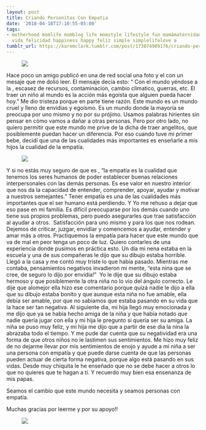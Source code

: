 ```yaml
---
layout: post
title: Criando Personitas Con Empatia
date: '2018-04-18T17:10:55-05:00'
tags:
- motherhood momlife momblog life momstyle lifestyle fun mamámaternidad diversion
  vida felicidad happiness happy feliz simple simplelifelove a
tumblr_url: https://karemclark.tumblr.com/post/173074909176/criando-personitas-con-empatia
---
```

<figure class="tmblr-full" data-orig-height="3960" data-orig-width="2640"><img src="https://64.media.tumblr.com/b738a2642a5c1b068ea52d5bdfe2192a/tumblr_inline_p7eie86hdB1t4qra9_540.jpg" data-orig-height="3960" data-orig-width="2640"></figure>

Hace poco un amigo publicó en una de red social una foto y el con un mesaje que me dolió leer. El mensaje decía esto: “ Con el mundo yéndose a la $%##$, escasez de recursos, contaminacion, cambio climatico, guerras, etc. El traer un niño al mundo es la acción más egoísta que alguien pueda hacer hoy.” Me dio tristeza porque en parte tiene razón. Este mundo es un mundo cruel y lleno de envidias y egoísmo. Es un mundo donde la mayoría se preocupa por uno mismo y no por su prójimo. Usamos palabras hirientes sin pensar en cómo vamos a dañar a otras personas. Pero por otro lado, no quiero permitir que este mundo me prive de la dicha de traer angelitos, que posiblemente puedan hacer un diferencia. Por eso cuando tuve mi primer bebe, decidí que una de las cualidades más importantes es enseñarle a mis hijos la cualidad de la empatía.

<figure class="tmblr-full" data-orig-height="2640" data-orig-width="3960"><img src="https://64.media.tumblr.com/adebe71dad72b4ceeb7647b260891a59/tumblr_inline_p7eiesmn9X1t4qra9_540.jpg" data-orig-height="2640" data-orig-width="3960"></figure>

Y si no estás muy seguro de que es , “la empatía es la cualidad que tenemos los seres humanos de poder establecer buenas relaciones interpersonales con las demás personas. Es ese valor en nuestro interior que nos da la capacidad de entender, comprender, apoyar, ayudar y motivar a nuestros semejantes.” Tener empatía es una de las cualidades más importantes que el ser humano está perdiendo. Y Yo me rehuso a dejar que eso pase en mi familia. Es difícil preocuparse por los demás cuando uno tiene sus propios problemas, pero puedo asegurarles que trae satisfacción al ayudar a otros. &nbsp;Satisfacción para uno mismo y para los que nos rodean. Dejemos de criticar, juzgar, envidiar y comencemos a ayudar, entender y amar más a otros. Practiquemos la empatía para hacer que este mundo que va de mal en peor tenga un poco de luz. Quiero contarles de una experiencia donde pusimos en práctica esto. Un dia mi nena estaba en la escuela y una de sus compañeras le dijo que su dibujo estaba horrible. Llegó a la casa y me contó muy triste lo que había pasado. Mientras me contaba, pensamientos negativos invadieron mi mente, “esta nina que se cree, de seguro lo dijo por envidia!” &nbsp;Yo le dije que su dibujo estaba hermoso y que posiblemente la otra niña no lo vio del ángulo correcto. Le dije que alomejor ella hizo ese comentario porque quizá nadie le dijo a ella que su dibujo estaba bonito y que aunque esta niña no fue amable, ella debía ser amable, por que no sabiamos que estaba pasando en su vida que la hace ser tan negativa. Al siguiente dia, mi hija llegó muy emocionada y me dijo que ya se había hecho amiga de la niña y que había notado que nadie quería jugar con ella y mi hija le pregunto si queria ser su amiga. La niña se puso muy feliz, y mi hija me dijo que a partir de ese dia la nina la abrazaba todo el tiempo. Y me pude dar cuenta que su negatividad era una forma de que otros niños no le lastimen sus sentimientos. Me hizo muy feliz de no dejarme llevar por mis sentimientos de enojo y ayude a mi niña a ser una persona con empatía y que puede darse cuenta de que las personas pueden actuar de cierta forma negativa, porque algo está pasando en sus vidas. Desde muy chiquita le he enseñado que no se debe hacer a otros lo que no quieres que te hagan a ti. Y recuerdo muy bien esa ensenanza de mis papas.

Seamos el cambio que este mundo necesita y seamos personas con empatía.

Muchas gracias por leerme y por su apoyo!!

<figure class="tmblr-full" data-orig-height="2640" data-orig-width="3960"><img src="https://64.media.tumblr.com/5097607b28877ec7fa7dd47fae59865c/tumblr_inline_p7eiegWdTq1t4qra9_540.jpg" data-orig-height="2640" data-orig-width="3960"></figure>
